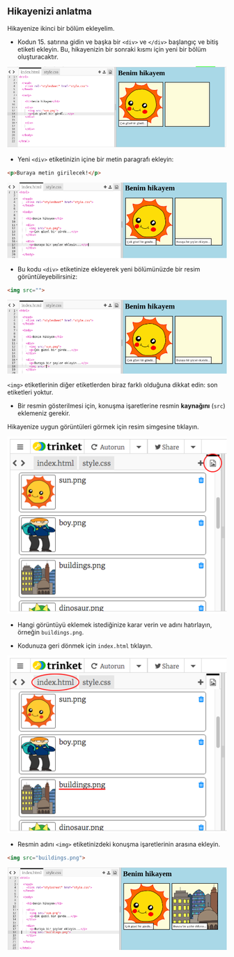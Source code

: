 ## Hikayenizi anlatma

Hikayenize ikinci bir bölüm ekleyelim.

+ Kodun 15. satırına gidin ve başka bir `<div>` ve `</div>` başlangıç ve bitiş etiketi ekleyin. Bu, hikayenizin bir sonraki kısmı için yeni bir bölüm oluşturacaktır.

![ekran görüntüsü](images/story-div.png)

+ Yeni `<div>` etiketinizin içine bir metin paragrafı ekleyin:

```html
<p>Buraya metin girilecek!</p>
```

![ekran görüntüsü](images/story-paragraph.png)

+ Bu kodu `<div>` etiketinize ekleyerek yeni bölümünüzde bir resim görüntüleyebilirsiniz:

```html
<img src="">
```

![ekran görüntüsü](images/story-img-tag.png)

`<img>` etiketlerinin diğer etiketlerden biraz farklı olduğuna dikkat edin: son etiketleri yoktur.

+ Bir resmin gösterilmesi için, konuşma işaretlerine resmin **kaynağını** (`src`) eklemeniz gerekir.

Hikayenize uygun görüntüleri görmek için resim simgesine tıklayın.

![ekran görüntüsü](images/story-see-images.png)

+ Hangi görüntüyü eklemek istediğinize karar verin ve adını hatırlayın, örneğin `buildings.png`.

+ Kodunuza geri dönmek için `index.html` tıklayın.

![ekran görüntüsü](images/story-image-name.png)

+ Resmin adını `<img>` etiketinizdeki konuşma işaretlerinin arasına ekleyin.

```html
<img src="buildings.png">
```

![ekran görüntüsü](images/story-image-name-add.png)